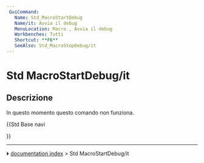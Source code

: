 ```yaml
---
 GuiCommand:
   Name: Std_MacroStartDebug
   Name/it: Avvia il debug
   MenuLocation: Macro , Avvia il debug
   Workbenches: Tutti
   Shortcut: **F6**
   SeeAlso: Std_MacroStopDebug/it
---
```


# Std MacroStartDebug/it

## Descrizione

In questo momento questo comando non funziona.





{{Std Base navi

}}



---
⏵ [documentation index](../README.md) > Std MacroStartDebug/it
